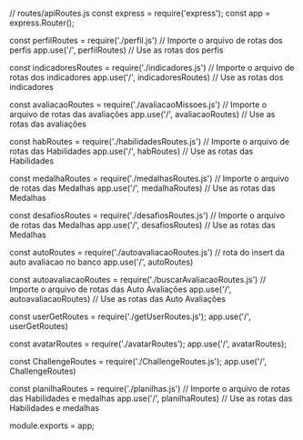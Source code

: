 // routes/apiRoutes.js
const express = require('express');
const app = express.Router();
 
const perfilRoutes = require('./perfil.js') // Importe o arquivo de rotas dos perfis
app.use('/', perfilRoutes) // Use as rotas dos perfis
 
 
const indicadoresRoutes = require('./indicadores.js') // Importe o arquivo de rotas dos indicadores
app.use('/', indicadoresRoutes) // Use as rotas dos indicadores
 
 
const avaliacaoRoutes = require('./avaliacaoMissoes.js') // Importe o arquivo de rotas das avaliações
app.use('/', avaliacaoRoutes) // Use as rotas das avaliações
 
 
 
const habRoutes = require('./habilidadesRoutes.js') //  Importe o arquivo de rotas das Habilidades
app.use('/', habRoutes)  // Use as rotas das Habilidades
 
 
const medalhaRoutes = require('./medalhasRoutes.js') //  Importe o arquivo de rotas das  Medalhas
app.use('/', medalhaRoutes) // Use as rotas das  Medalhas

const desafiosRoutes = require('./desafiosRoutes.js') //  Importe o arquivo de rotas das  Medalhas
app.use('/', desafiosRoutes) // Use as rotas das  Medalhas
 
const autoRoutes = require('./autoavaliacaoRoutes.js') //  rota do insert da auto avaliacao no banco
app.use('/', autoRoutes)
 
const autoavaliacaoRoutes = require('./buscarAvaliacaoRoutes.js') //  Importe o arquivo de rotas das Auto Avaliações
app.use('/', autoavaliacaoRoutes) // Use as rotas das  Auto Avaliações
 
const userGetRoutes = require('./getUserRoutes.js');
app.use('/', userGetRoutes)


const avatarRoutes = require('./avatarRoutes'); 
app.use('/', avatarRoutes);

const ChallengeRoutes = require('./ChallengeRoutes.js');
app.use('/', ChallengeRoutes)

 
const planilhaRoutes = require('./planilhas.js') // Importe o arquivo de rotas das Habilidades e medalhas
app.use('/', planilhaRoutes) // Use as rotas das Habilidades e medalhas
 
 
 
module.exports = app;
